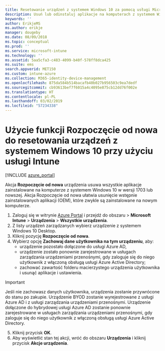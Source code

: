 ```yaml
---
title: Resetowanie urządzeń z systemem Windows 10 za pomocą usługi Microsoft Intune — Azure | Microsoft Docs
description: Usuń lub odinstaluj aplikacje na komputerach z systemem Windows 10 przy użyciu funkcji Rozpoczęcie od nowa usługi Microsoft Intune.
keywords: ''
author: ErikjeMS
ms.author: erikje
manager: dougeby
ms.date: 08/09/2018
ms.topic: conceptual
ms.prod: ''
ms.service: microsoft-intune
ms.technology: ''
ms.assetid: 5aa5cfa3-c483-4099-b40f-578ff8dca425
ms.suite: ems
search.appverid: MET150
ms.custom: intune-azure
ms.collection: M365-identity-device-management
ms.openlocfilehash: 875da584b514bacafb40b027b956503c9ea7dedf
ms.sourcegitcommit: cb93613bef7f6015a4c4095e875cb12dd76f002e
ms.translationtype: HT
ms.contentlocale: pl-PL
ms.lasthandoff: 03/02/2019
ms.locfileid: "57234338"
---
```

# <a name="use-fresh-start-to-reset-windows-10-devices-with-intune"></a>Użycie funkcji Rozpoczęcie od nowa do resetowania urządzeń z systemem Windows 10 przy użyciu usługi Intune


[!INCLUDE [azure_portal](./includes/azure_portal.md)]

Akcja **Rozpoczęcie od nowa** urządzenia usuwa wszystkie aplikacje zainstalowane na komputerze z systemem Windows 10 w wersji 1703 lub nowszej. Akcja Rozpoczęcie od nowa ułatwia usunięcie wstępnie zainstalowanych aplikacji (OEM), które zwykle są zainstalowane na nowym komputerze.  

1. Zaloguj się w witrynie [Azure Portal](https://portal.azure.com) i przejdź do obszaru > **Microsoft Intune** > **Urządzenia** > **Wszystkie urządzenia**.
2. Z listy urządzeń zarządzanych wybierz urządzenie z systemem Windows 10 Desktop.
3. Kliknij pozycję **Rozpoczęcie od nowa**. 
4. Wybierz opcję **Zachowaj dane użytkownika na tym urządzeniu**, aby:
   * urządzenie pozostało dołączone do usługi Azure AD,
    * urządzenie zostało ponownie zarejestrowane w usługach zarządzania urządzeniami przenośnymi, gdy zaloguje się do niego użytkownik z włączoną obsługą usługi Azure Active Directory;
    * zachować zawartość folderu macierzystego urządzenia użytkownika i usunąć aplikacje i ustawienia.  
  > [!IMPORTANT]
 > Jeśli nie zachowasz danych użytkownika, urządzenia zostanie przywrócone do stanu po zakupie. Urządzenie BYOD zostanie wyrejestrowane z usługi Azure AD i z usługi zarządzania urządzeniami przenośnymi.
 > Urządzenie dołączone do hybrydowej usługi Azure AD zostanie ponownie zarejestrowane w usługach zarządzania urządzeniami przenośnymi, gdy zaloguje się do niego użytkownik z włączoną obsługą usługi Azure Active Directory.
 
5. Kliknij przycisk **OK**.   
6. Aby wyświetlić stan tej akcji, wróć do obszaru **Urządzenia** i kliknij przycisk **Akcje urządzenia**.  
